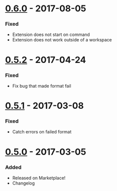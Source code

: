 # [0.6.0] - 2017-08-05
### Fixed
- Extension does not start on command
- Extension does not work outside of a workspace

# [0.5.2] - 2017-04-24
### Fixed
- Fix bug that made format fail

# [0.5.1] - 2017-03-08
### Fixed
- Catch errors on failed format

# [0.5.0] - 2017-03-05
### Added
- Released on Marketplace!
- Changelog

[0.6.0]: https://github.com/henriiik/vscode-perl/compare/0.5.2...0.6.0
[0.5.2]: https://github.com/henriiik/vscode-perl/compare/0.5.1...0.5.2
[0.5.1]: https://github.com/henriiik/vscode-perl/compare/0.5.0...0.5.1
[0.5.0]: https://github.com/henriiik/vscode-perl/
